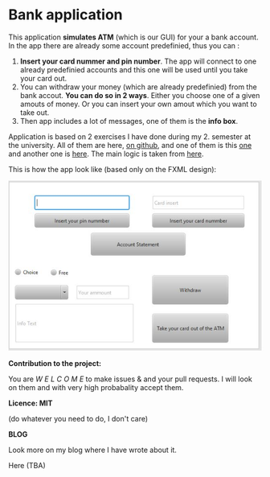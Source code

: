 # Bank application #

This application **simulates ATM** (which is our GUI) for your a bank account. In the app there are already some account predefinied, thus you can :

1.  **Insert your card nummer and pin number**. The app will connect to one already predefinied accounts and this one will be used until you take your card out. 
2.  You can withdraw your money (which are already predefinied) from the bank accout. **You can do so in 2 ways**. Either you choose one of a given amouts of money. Or you can insert your own amout which you want to take out.
3.  Then app includes a lot of messages, one of them is the **info box**. 



Application is based on 2 exercises I have done during my 2. semester at the university. All of them are here, [on github](https://github.com/Johnmalc/Homeworks2), and one of them is this [one](https://github.com/Johnmalc/Homeworks2/tree/master/Aufgabe1) and another one is [here](https://github.com/Johnmalc/Homeworks2/tree/master/Aufgabe13). The main logic is taken from [here](https://github.com/Johnmalc/Homeworks2/tree/master/Aufgabe5).

This is how the app look like (based only on the FXML design):

![Design](/image.jpg)

**Contribution to the project:**

You are *W E L C O M E* to make issues & and your pull requests. I will look on them and with very high probabality accept them. 


**Licence: MIT** 

(do whatever you need to do, I don't care)


**BLOG**

Look more on my blog where I have wrote about it.

Here (TBA)


